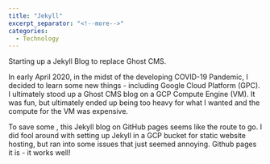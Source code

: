 ```yaml
---
title: "Jekyll"
excerpt_separator: "<!--more-->"
categories:
  - Technology
---
```


Starting up a Jekyll Blog to replace Ghost CMS.
<!--more-->
In early April 2020, in the midst of the developing COVID-19 Pandemic, I decided to learn some new things - including Google Cloud Platform (GPC). I ultimately stood up a Ghost CMS blog on a GCP Compute Engine (VM). It was fun, but ultimately ended up being too heavy for what I wanted and the compute for the VM was expensive.

To save some <i class="fas fa-dollar-sign"></i>, this Jekyll blog on GitHub pages seems like the route to go. I did fool around with setting up Jekyll in a GCP bucket for static website hosting, but ran into some issues that just seemed annoying. Github pages it is - it works well!